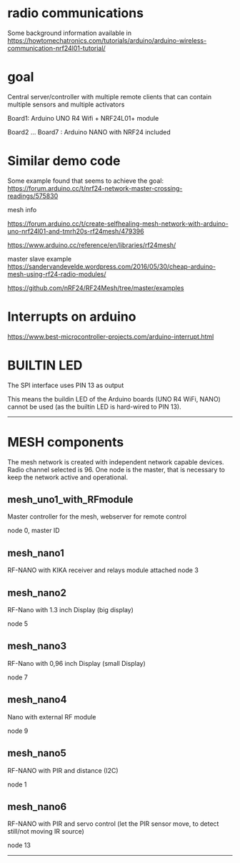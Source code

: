 # radio communications
Some background information available in 
https://howtomechatronics.com/tutorials/arduino/arduino-wireless-communication-nrf24l01-tutorial/

 
# goal

Central server/controller with multiple remote clients that can contain multiple sensors and multiple activators

Board1: Arduino UNO R4 Wifi + NRF24L01+ module

Board2 ... Board7 : Arduino NANO with NRF24 included



# Similar demo code 
Some example found that seems to achieve the goal:
https://forum.arduino.cc/t/nrf24-network-master-crossing-readings/575830 


mesh info

https://forum.arduino.cc/t/create-selfhealing-mesh-network-with-arduino-uno-nrf24l01-and-tmrh20s-rf24mesh/479396

https://www.arduino.cc/reference/en/libraries/rf24mesh/

master slave example
https://sandervandevelde.wordpress.com/2016/05/30/cheap-arduino-mesh-using-rf24-radio-modules/


https://github.com/nRF24/RF24Mesh/tree/master/examples


#  Interrupts on arduino
https://www.best-microcontroller-projects.com/arduino-interrupt.html


# BUILTIN LED 
The SPI interface uses PIN 13 as output

This means the buildin LED of the Arduino boards (UNO R4 WiFi, NANO) cannot be used (as the builtin LED is hard-wired to PIN 13).


----------
# MESH components
The mesh network is created with independent network capable devices. Radio channel selected is 96. One node is the master, that is necessary to keep the network active and operational.

## mesh_uno1_with_RFmodule
Master controller for the mesh, webserver for remote control

node 0, master ID

## mesh_nano1
RF-NANO with KIKA receiver and relays module attached
node 3

## mesh_nano2
RF-Nano with 1.3 inch Display (big display)

node 5

## mesh_nano3
RF-Nano with 0,96 inch Display (small Display)

node 7

## mesh_nano4
Nano with external RF module

node 9

## mesh_nano5
RF-NANO with PIR and distance (I2C)

node 1

## mesh_nano6
RF-NANO with PIR and servo control 
(let the PIR sensor move, to detect 
still/not moving IR source)

node 13

----------

